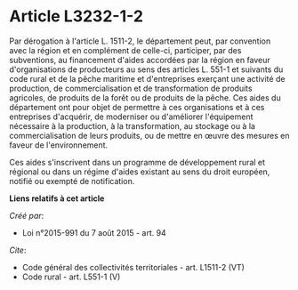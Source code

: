 # Article L3232-1-2

Par dérogation à l'article L. 1511-2, le département peut, par convention avec la région et en complément de celle-ci,
participer, par des subventions, au financement d'aides accordées par la région en faveur d'organisations de producteurs au
sens des articles L. 551-1 et suivants du code rural et de la pêche maritime et d'entreprises exerçant une activité de
production, de commercialisation et de transformation de produits agricoles, de produits de la forêt ou de produits de la
pêche. Ces aides du département ont pour objet de permettre à ces organisations et à ces entreprises d'acquérir, de
moderniser ou d'améliorer l'équipement nécessaire à la production, à la transformation, au stockage ou à la commercialisation
de leurs produits, ou de mettre en œuvre des mesures en faveur de l'environnement. 

Ces aides s'inscrivent dans un programme de développement rural et régional ou dans un régime d'aides existant au sens du
droit européen, notifié ou exempté de notification.

**Liens relatifs à cet article**

_Créé par_:

  - Loi n°2015-991 du 7 août 2015 - art. 94

_Cite_:

  - Code général des collectivités territoriales - art. L1511-2 (VT)
  - Code rural - art. L551-1 (V)
